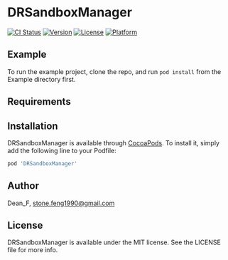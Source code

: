 # DRSandboxManager

[![CI Status](https://img.shields.io/travis/Dean_F/DRSandboxManager.svg?style=flat)](https://travis-ci.org/Dean_F/DRSandboxManager)
[![Version](https://img.shields.io/cocoapods/v/DRSandboxManager.svg?style=flat)](https://cocoapods.org/pods/DRSandboxManager)
[![License](https://img.shields.io/cocoapods/l/DRSandboxManager.svg?style=flat)](https://cocoapods.org/pods/DRSandboxManager)
[![Platform](https://img.shields.io/cocoapods/p/DRSandboxManager.svg?style=flat)](https://cocoapods.org/pods/DRSandboxManager)

## Example

To run the example project, clone the repo, and run `pod install` from the Example directory first.

## Requirements

## Installation

DRSandboxManager is available through [CocoaPods](https://cocoapods.org). To install
it, simply add the following line to your Podfile:

```ruby
pod 'DRSandboxManager'
```

## Author

Dean_F, stone.feng1990@gmail.com

## License

DRSandboxManager is available under the MIT license. See the LICENSE file for more info.
